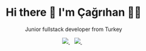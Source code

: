 

<h1 align='center'>
  Hi there 👋 I'm Çağrıhan 👨‍💻
</h1>
<p align='center'>
    Junior fullstack developer from Turkey
</p>



<p align='center'>
  

  <a href="https://www.linkedin.com/in/aydincagrihan/">
    <img src="https://img.shields.io/badge/linkedin-%230077B5.svg?&style=for-the-badge&logo=linkedin&logoColor=white" />
  </a>&nbsp;&nbsp;
  <a href="https://www.instagram.com/aydincagrihan/">
    <img src="https://img.shields.io/badge/instagram-%23E4405F.svg?&style=for-the-badge&logo=instagram&logoColor=white" />        
  </a>&nbsp;&nbsp;
  
</p>









